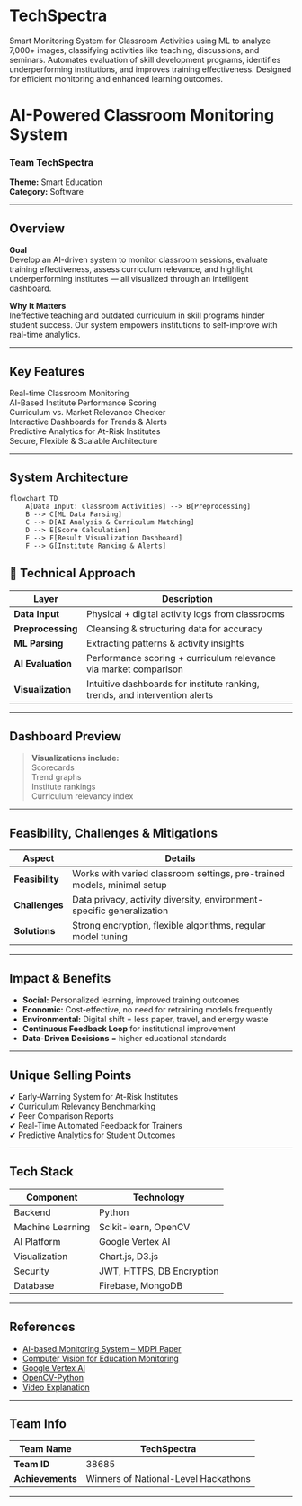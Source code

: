 # TechSpectra
Smart Monitoring System for Classroom Activities using ML to analyze 7,000+ images, classifying activities like teaching, discussions, and seminars. Automates evaluation of skill development programs, identifies underperforming institutions, and improves training effectiveness. Designed for efficient monitoring and enhanced learning outcomes.

#  AI-Powered Classroom Monitoring System  
###  Team TechSpectra  
**Theme:** Smart Education  
**Category:** Software  


---

##  Overview

 **Goal**  
Develop an AI-driven system to monitor classroom sessions, evaluate training effectiveness, assess curriculum relevance, and highlight underperforming institutes — all visualized through an intelligent dashboard.

 **Why It Matters**  
Ineffective teaching and outdated curriculum in skill programs hinder student success. Our system empowers institutions to self-improve with real-time analytics.

---

##  Key Features

 Real-time Classroom Monitoring  
 AI-Based Institute Performance Scoring  
 Curriculum vs. Market Relevance Checker  
 Interactive Dashboards for Trends & Alerts  
 Predictive Analytics for At-Risk Institutes  
 Secure, Flexible & Scalable Architecture  

---

##  System Architecture

```mermaid
flowchart TD
    A[Data Input: Classroom Activities] --> B[Preprocessing]
    B --> C[ML Data Parsing]
    C --> D[AI Analysis & Curriculum Matching]
    D --> E[Score Calculation]
    E --> F[Result Visualization Dashboard]
    F --> G[Institute Ranking & Alerts]
```

## 🧪 Technical Approach

|  **Layer**           |  **Description** |
|----------------------|--------------------|
|  **Data Input**      | Physical + digital activity logs from classrooms |
|  **Preprocessing**   | Cleansing & structuring data for accuracy |
|  **ML Parsing**      | Extracting patterns & activity insights |
|  **AI Evaluation**   | Performance scoring + curriculum relevance via market comparison |
|  **Visualization**   | Intuitive dashboards for institute ranking, trends, and intervention alerts |

---

##  Dashboard Preview

> **Visualizations include:**  
>  Scorecards  
>  Trend graphs  
>  Institute rankings  
>  Curriculum relevancy index


---

##  Feasibility, Challenges & Mitigations

|  **Aspect**      |  **Details** |
|------------------|----------------|
|  **Feasibility** | Works with varied classroom settings, pre-trained models, minimal setup |
|  **Challenges**  | Data privacy, activity diversity, environment-specific generalization |
|  **Solutions**   | Strong encryption, flexible algorithms, regular model tuning |

---

##  Impact & Benefits

-  **Social:** Personalized learning, improved training outcomes  
-  **Economic:** Cost-effective, no need for retraining models frequently  
-  **Environmental:** Digital shift = less paper, travel, and energy waste  
-  **Continuous Feedback Loop** for institutional improvement  
-  **Data-Driven Decisions** = higher educational standards  

---

##  Unique Selling Points

✔ Early-Warning System for At-Risk Institutes  
✔ Curriculum Relevancy Benchmarking  
✔ Peer Comparison Reports  
✔ Real-Time Automated Feedback for Trainers  
✔ Predictive Analytics for Student Outcomes  

---

##  Tech Stack

|  **Component**      |  **Technology**         |
|---------------------|---------------------------|
|  Backend            | Python                    |
|  Machine Learning   | Scikit-learn, OpenCV      |
|  AI Platform        | Google Vertex AI          |
|  Visualization      | Chart.js, D3.js           |
|  Security           | JWT, HTTPS, DB Encryption |
|  Database           | Firebase, MongoDB         |

---

##  References

- [ AI-based Monitoring System – MDPI Paper](https://www.mdpi.com/2504-2289/7/1/48)  
- [ Computer Vision for Education Monitoring](https://rb.gy/f3bbbo)  
- [ Google Vertex AI](https://ai.google.dev/gemini-api/docs/quickstart?lang=python)  
- [ OpenCV-Python](https://pypi.org/project/opencv-python/)  
- [ Video Explanation](https://drive.google.com/drive/folders/1wTiOvkfS4TPEdS3nGeXw9hNWEbO3kWdi)

---

##  Team Info

|  **Team Name**   |  TechSpectra |
|------------------|---------------|
|  **Team ID**     | 38685         |
|  **Achievements** | Winners of National-Level Hackathons |

---
<!-- 
# Website Snapshots (UI Screens & Dashboard Previews)

# > 📷 Below are mockups and screenshots of our AI dashboard, classroom monitoring system, and curriculum evaluation reports.

# ![dash1](https://github.com/user-attachments/assets/1f9423ec-8c06-49e7-9581-ed8533b09207)

# ![dash2](https://github.com/user-attachments/assets/ba862c35-5b6c-4f5d-94e1-f14a61217b11)

# ![dash3](https://github.com/user-attachments/assets/71726cfb-d309-47d9-9d7b-92c7f2549171)

# ---

# 📌 _Live deployment coming soon!_


# Methodology:
# ![image](https://github.com/user-attachments/assets/35838164-92ee-4e3f-842e-4e298f6c1f3e)

# ![image](https://github.com/user-attachments/assets/b82e1fc8-a07d-40de-be81-ffcbc5a4c962)

# ![image](https://github.com/user-attachments/assets/5317f027-bb5d-42f6-8e9a-3155b028cabc)
-->
